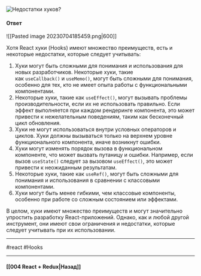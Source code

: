 ![Недостатки хуков?](https://youtu.be/__neFkxAO9s?t=793)

#### Ответ

![[Pasted image 20230704185459.png|600]]

Хотя React хуки (Hooks) имеют множество преимуществ, есть и некоторые недостатки, которые следует учитывать:

1. Хуки могут быть сложными для понимания и использования для новых разработчиков. Некоторые хуки, такие как `useCallback()` и `useMemo()`, могут быть сложными для понимания, особенно для тех, кто не имеет опыта работы с функциональными компонентами.
2. Некоторые хуки, такие как `useEffect()`, могут вызывать проблемы производительности, если их не использовать правильно. Если эффект выполняется при каждом рендеринге компонента, это может привести к нежелательным поведениям, таким как бесконечный цикл обновления.
3. Хуки не могут использоваться внутри условных операторов и циклов. Хуки должны вызываться только на верхнем уровне функционального компонента, иначе возникнут ошибки.
4. Хуки могут изменять порядок вызова в функциональном компоненте, что может вызвать путаницу и ошибки. Например, если вызов `useState()` следует за вызовом `useEffect()`, это может привести к неожиданным результатам.
5. Некоторые хуки, такие как `useRef()`, могут быть сложными для понимания и использования в сравнении с классовыми компонентами.
6. Хуки могут быть менее гибкими, чем классовые компоненты, особенно при работе со сложным состоянием или эффектами.

В целом, хуки имеют множество преимуществ и могут значительно упростить разработку React-приложений. Однако, как и любой другой инструмент, они имеют свои ограничения и недостатки, которые следует учитывать при их использовании.

____
#react #Hooks 

____

#### [[004 React + Redux|Назад]]
